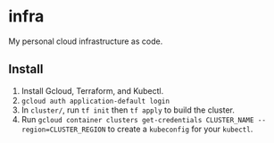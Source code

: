 # infra
My personal cloud infrastructure as code.


## Install
1. Install Gcloud, Terraform, and Kubectl.
2. `gcloud auth application-default login`
3. In `cluster/`, run `tf init` then `tf apply` to build the cluster.
4. Run `gcloud container clusters get-credentials CLUSTER_NAME --region=CLUSTER_REGION` to create a `kubeconfig` for your `kubectl`.